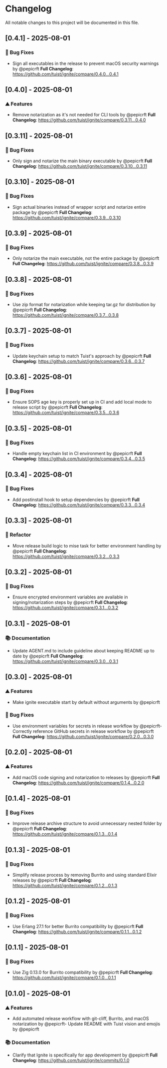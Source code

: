 # Changelog

All notable changes to this project will be documented in this file.

<!-- RELEASE NOTES START -->
## [0.4.1] - 2025-08-01

### <!-- 1 -->🐛 Bug Fixes
- Sign all executables in the release to prevent macOS security warnings by @pepicrft
**Full Changelog**: https://github.com/tuist/ignite/compare/0.4.0...0.4.1
<!-- RELEASE NOTES START -->
## [0.4.0] - 2025-08-01

### <!-- 0 -->⛰️  Features
- Remove notarization as it's not needed for CLI tools by @pepicrft
**Full Changelog**: https://github.com/tuist/ignite/compare/0.3.11...0.4.0
<!-- RELEASE NOTES START -->
## [0.3.11] - 2025-08-01

### <!-- 1 -->🐛 Bug Fixes
- Only sign and notarize the main binary executable by @pepicrft
**Full Changelog**: https://github.com/tuist/ignite/compare/0.3.10...0.3.11
<!-- RELEASE NOTES START -->
## [0.3.10] - 2025-08-01

### <!-- 1 -->🐛 Bug Fixes
- Sign actual binaries instead of wrapper script and notarize entire package by @pepicrft
**Full Changelog**: https://github.com/tuist/ignite/compare/0.3.9...0.3.10
<!-- RELEASE NOTES START -->
## [0.3.9] - 2025-08-01

### <!-- 1 -->🐛 Bug Fixes
- Only notarize the main executable, not the entire package by @pepicrft
**Full Changelog**: https://github.com/tuist/ignite/compare/0.3.8...0.3.9
<!-- RELEASE NOTES START -->
## [0.3.8] - 2025-08-01

### <!-- 1 -->🐛 Bug Fixes
- Use zip format for notarization while keeping tar.gz for distribution by @pepicrft
**Full Changelog**: https://github.com/tuist/ignite/compare/0.3.7...0.3.8
<!-- RELEASE NOTES START -->
## [0.3.7] - 2025-08-01

### <!-- 1 -->🐛 Bug Fixes
- Update keychain setup to match Tuist's approach by @pepicrft
**Full Changelog**: https://github.com/tuist/ignite/compare/0.3.6...0.3.7
<!-- RELEASE NOTES START -->
## [0.3.6] - 2025-08-01

### <!-- 1 -->🐛 Bug Fixes
- Ensure SOPS age key is properly set up in CI and add local mode to release script by @pepicrft
**Full Changelog**: https://github.com/tuist/ignite/compare/0.3.5...0.3.6
<!-- RELEASE NOTES START -->
## [0.3.5] - 2025-08-01

### <!-- 1 -->🐛 Bug Fixes
- Handle empty keychain list in CI environment by @pepicrft
**Full Changelog**: https://github.com/tuist/ignite/compare/0.3.4...0.3.5
<!-- RELEASE NOTES START -->
## [0.3.4] - 2025-08-01

### <!-- 1 -->🐛 Bug Fixes
- Add postinstall hook to setup dependencies by @pepicrft
**Full Changelog**: https://github.com/tuist/ignite/compare/0.3.3...0.3.4
<!-- RELEASE NOTES START -->
## [0.3.3] - 2025-08-01

### <!-- 4 -->🔨 Refactor
- Move release build logic to mise task for better environment handling by @pepicrft
**Full Changelog**: https://github.com/tuist/ignite/compare/0.3.2...0.3.3
<!-- RELEASE NOTES START -->
## [0.3.2] - 2025-08-01

### <!-- 1 -->🐛 Bug Fixes
- Ensure encrypted environment variables are available in signing/notarization steps by @pepicrft
**Full Changelog**: https://github.com/tuist/ignite/compare/0.3.1...0.3.2
<!-- RELEASE NOTES START -->
## [0.3.1] - 2025-08-01

### <!-- 2 -->📚 Documentation
- Update AGENT.md to include guideline about keeping README up to date by @pepicrft
**Full Changelog**: https://github.com/tuist/ignite/compare/0.3.0...0.3.1
<!-- RELEASE NOTES START -->
## [0.3.0] - 2025-08-01

### <!-- 0 -->⛰️  Features
- Make ignite executable start by default without arguments by @pepicrft

### <!-- 1 -->🐛 Bug Fixes
- Use environment variables for secrets in release workflow by @pepicrft- Correctly reference GitHub secrets in release workflow by @pepicrft
**Full Changelog**: https://github.com/tuist/ignite/compare/0.2.0...0.3.0
<!-- RELEASE NOTES START -->
## [0.2.0] - 2025-08-01

### <!-- 0 -->⛰️  Features
- Add macOS code signing and notarization to releases by @pepicrft
**Full Changelog**: https://github.com/tuist/ignite/compare/0.1.4...0.2.0
<!-- RELEASE NOTES START -->
## [0.1.4] - 2025-08-01

### <!-- 1 -->🐛 Bug Fixes
- Improve release archive structure to avoid unnecessary nested folder by @pepicrft
**Full Changelog**: https://github.com/tuist/ignite/compare/0.1.3...0.1.4
<!-- RELEASE NOTES START -->
## [0.1.3] - 2025-08-01

### <!-- 1 -->🐛 Bug Fixes
- Simplify release process by removing Burrito and using standard Elixir releases by @pepicrft
**Full Changelog**: https://github.com/tuist/ignite/compare/0.1.2...0.1.3
<!-- RELEASE NOTES START -->
## [0.1.2] - 2025-08-01

### <!-- 1 -->🐛 Bug Fixes
- Use Erlang 27.1 for better Burrito compatibility by @pepicrft
**Full Changelog**: https://github.com/tuist/ignite/compare/0.1.1...0.1.2
<!-- RELEASE NOTES START -->
## [0.1.1] - 2025-08-01

### <!-- 1 -->🐛 Bug Fixes
- Use Zig 0.13.0 for Burrito compatibility by @pepicrft
**Full Changelog**: https://github.com/tuist/ignite/compare/0.1.0...0.1.1
<!-- RELEASE NOTES START -->
## [0.1.0] - 2025-08-01

### <!-- 0 -->⛰️  Features
- Add automated release workflow with git-cliff, Burrito, and macOS notarization by @pepicrft- Update README with Tuist vision and emojis by @pepicrft

### <!-- 2 -->📚 Documentation
- Clarify that Ignite is specifically for app development by @pepicrft
**Full Changelog**: https://github.com/tuist/ignite/commits/0.1.0
<!-- generated by git-cliff -->
